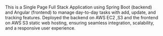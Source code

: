 This is a Single Page Full Stack Application using Spring Boot (backend) and Angular (frontend) to manage day-to-day tasks with add, 
update, and tracking features. Deployed the backend on AWS EC2 ,S3 and the frontend on AWS S3 static web hosting, ensuring seamless 
integration, scalability, and a responsive user experience.
